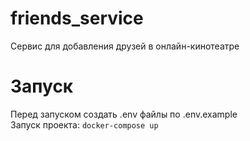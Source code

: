 # friends_service

Сервис для добавления друзей в онлайн-кинотеатре

# Запуск
Перед запуском создать .env файлы по .env.example  
Запуск проекта: `docker-compose up`
